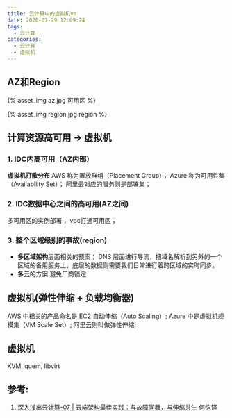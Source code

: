 ```yaml
---
title: 云计算中的虚拟机vm
date: 2020-07-29 12:09:24
tags:
  - 云计算
categories:
  - 云计算  
  - 虚拟机
---
```


<p></p>
<!-- more -->


## AZ和Region
{% asset_img   az.jpg  可用区  %}

{% asset_img   region.jpg  region  %}

##  计算资源高可用 -> 虚拟机  
### 1. IDC内高可用（AZ内部）
   **虚拟机打散分布**
   AWS 称为置放群组（Placement Group）；
   Azure 称为可用性集（Availability Set）；
   阿里云对应的服务则是部署集；
### 2.  IDC数据中心之间的高可用(AZ之间)
   多可用区的实例部署；
   vpc打通可用区；
### 3. 整个区域级别的事故(region)
   + **多区域架构**层面相关的预案；
   DNS 层面进行导流，把域名解析到另外的一个区域的备用服务上，底层的数据则需要我们日常进行着跨区域的实时同步。
   + **多云**的方案
   避免厂商锁定

##  虚拟机(弹性伸缩 + 负载均衡器)   
AWS 中相关的产品命名是 EC2 自动伸缩（Auto Scaling）;
Azure 中是虚拟机规模集（VM Scale Set）;
阿里云则叫做弹性伸缩;

##  虚拟机 
KVM, quem, libvirt


## 参考:
1. [深入浅出云计算-07 | 云端架构最佳实践：与故障同舞，与伸缩共生]()  何恺铎